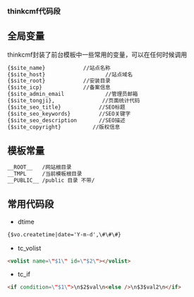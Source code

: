 ### thinkcmf代码段

## 全局变量

thinkcmf封装了前台模板中一些常用的变量，可以在任何时候调用

```html
{$site_name}			//站点名称            
{$site_host}                   //站点域名
{$site_root}  			//安装目录                
{$site_icp}    			//备案信息             
{$site_admin_email  	       //管理员邮箱      
{$site_tongji},               //页面统计代码     
{$site_seo_title}            //SEO标题
{$site_seo_keywords}         //SEO关键字
{$site_seo_description       //SEO描述
{$site_copyright}          //版权信息	

```

## 模板常量

```html
__ROOT__   /网站根目录
__TMPL     /当前模板根目录
__PUBLIC__ /public 目录 不带/

```

## 常用代码段

- dtime

```html
{$vo.createtime|date='Y-m-d',\#\#\#}

```
- tc_volist 

```html
<volist name=\"$1\" id=\"$2\"></volist>
```

- tc_if

```html
<if condition=\"$1\">\n$2$val\n<else />\n$3$val2\n</if>
```

